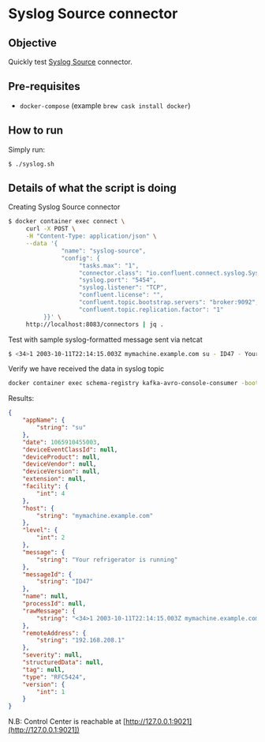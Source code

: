 # Syslog Source connector

## Objective

Quickly test [Syslog Source](https://docs.confluent.io/current/connect/kafka-connect-syslog/index.html#quick-start) connector.

## Pre-requisites

* `docker-compose` (example `brew cask install docker`)

## How to run

Simply run:

```
$ ./syslog.sh
```

## Details of what the script is doing

Creating Syslog Source connector

```bash
$ docker container exec connect \
     curl -X POST \
     -H "Content-Type: application/json" \
     --data '{
               "name": "syslog-source",
               "config": {
                    "tasks.max": "1",
                    "connector.class": "io.confluent.connect.syslog.SyslogSourceConnector",
                    "syslog.port": "5454",
                    "syslog.listener": "TCP",
                    "confluent.license": "",
                    "confluent.topic.bootstrap.servers": "broker:9092",
                    "confluent.topic.replication.factor": "1"
          }}' \
     http://localhost:8083/connectors | jq .
```

Test with sample syslog-formatted message sent via netcat

```bash
$ <34>1 2003-10-11T22:14:15.003Z mymachine.example.com su - ID47 - Your refrigerator is running" | nc -v -w 0 localhost 545
```

Verify we have received the data in syslog topic

```bash
docker container exec schema-registry kafka-avro-console-consumer -bootstrap-server broker:9092 --topic syslog --property schema.registry.url=http://schema-registry:8081 --from-beginning --max-messages 1
```

Results:

```json
{
    "appName": {
        "string": "su"
    },
    "date": 1065910455003,
    "deviceEventClassId": null,
    "deviceProduct": null,
    "deviceVendor": null,
    "deviceVersion": null,
    "extension": null,
    "facility": {
        "int": 4
    },
    "host": {
        "string": "mymachine.example.com"
    },
    "level": {
        "int": 2
    },
    "message": {
        "string": "Your refrigerator is running"
    },
    "messageId": {
        "string": "ID47"
    },
    "name": null,
    "processId": null,
    "rawMessage": {
        "string": "<34>1 2003-10-11T22:14:15.003Z mymachine.example.com su - ID47 - Your refrigerator is running"
    },
    "remoteAddress": {
        "string": "192.168.208.1"
    },
    "severity": null,
    "structuredData": null,
    "tag": null,
    "type": "RFC5424",
    "version": {
        "int": 1
    }
}
```

N.B: Control Center is reachable at [http://127.0.0.1:9021](http://127.0.0.1:9021])
